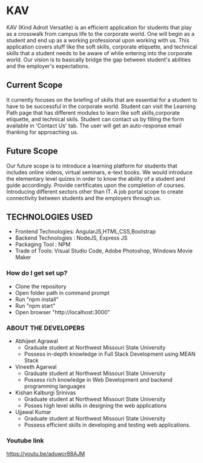 # KAV

  KAV (Kind Adroit Versatile) is an efficient application for students that play as a crosswalk from campus life to the corporate world.
One will begin as a student and end up as a working professional upon working with us. This application covers stuff like the soft skills, corporate etiquette, and technical skills that a student needs to be aware of while entering into the corporate world. Our vision is to basically bridge the gap between student's abilities and the employer's expectations.

## Current Scope
  It currently focuses on the briefing of skills that are essential for a student to have to be successful in the corporate world. Student can visit the Learning Path page that has different modules to learn like soft skills,corporate etiquette, and technical skils. Student can contact us by filling the form available in 'Contact Us' tab. The user will get an auto-response email thanking for approaching us. 

## Future Scope
  Our future scope is to introduce a learning platform for students that includes online videos, virtual seminars, e-text books. We would introduce the elementary level quizes in order to know the ability of a student and guide accordingly. Provide certificates upon the completion of courses. Introducing different sectors other than IT. A job portal scope to create connectivity between students and the employers through us. 

## TECHNOLOGIES USED

* Frontend Technologies: AngularJS,HTML,CSS,Bootstrap
* Backend Technologies : NodeJS, Express JS
* Packaging Tool : NPM
* Trade of Tools: Visual Studio Code, Adobe Photoshop, Windows Movie Maker

### How do I get set up? ###

* Clone the repository
* Open folder path in command prompt
* Run "npm install"
* Run "npm start"
* Open browser "http://localhost:3000"


### ABOUT THE DEVELOPERS ###
- Abhijeet Agrawal
  - Graduate student at Northwest Missouri State University
  - Possess in-depth knowledge in Full Stack Development using MEAN Stack
- Vineeth Agarwal
  - Graduate student at Northwest Missouri State University
  - Possess rich knowledge in Web Development and backend programming languages
- Kishan Kalburgi Srinivas
  - Graduate student at Northwest Missouri State University
  - Posses high level skills in designing the web applications
- Ujjawal Kumar
  - Graduate student at Northwest Missouri State University
  - Possess efficient skills in developing and testing web applications.


### Youtube link ###

https://youtu.be/aduwcr88AJM 
